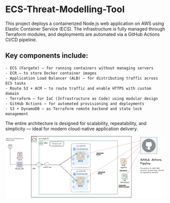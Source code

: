 # ECS-Threat-Modelling-Tool

This project deploys a containerized Node.js web application on AWS using Elastic Container Service (ECS). The infrastructure is fully managed through Terraform modules, and deployments are automated via a GitHub Actions CI/CD pipeline.

## Key components include:
	- ECS (Fargate) – for running containers without managing servers
	- ECR – to store Docker container images
	- Application Load Balancer (ALB) – for distributing traffic across ECS tasks
	- Route 53 + ACM – to route traffic and enable HTTPS with custom domain
	- Terraform – for IaC (Infrastructure as Code) using modular design
	- GitHub Actions – for automated provisioning and deployments
	- S3 + DynamoDB – as Terraform remote backend and state lock management

The entire architecture is designed for scalability, repeatability, and simplicity — ideal for modern cloud-native application delivery.

![Architecture Diagram](AWS-architecture.png)
